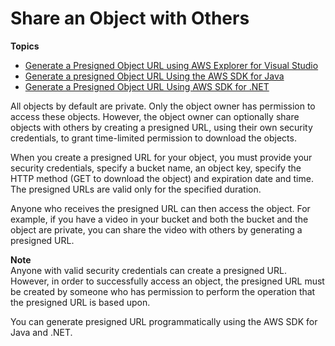 # Share an Object with Others<a name="ShareObjectPreSignedURL"></a>

**Topics**
+ [Generate a Presigned Object URL using AWS Explorer for Visual Studio](ShareObjectPreSignedURLVSExplorer.md)
+ [Generate a presigned Object URL Using the AWS SDK for Java](ShareObjectPreSignedURLJavaSDK.md)
+ [Generate a Presigned Object URL Using AWS SDK for \.NET](ShareObjectPreSignedURLDotNetSDK.md)

All objects by default are private\. Only the object owner has permission to access these objects\. However, the object owner can optionally share objects with others by creating a presigned URL, using their own security credentials, to grant time\-limited permission to download the objects\. 

When you create a presigned URL for your object, you must provide your security credentials, specify a bucket name, an object key, specify the HTTP method \(GET to download the object\) and expiration date and time\. The presigned URLs are valid only for the specified duration\. 

Anyone who receives the presigned URL can then access the object\. For example, if you have a video in your bucket and both the bucket and the object are private, you can share the video with others by generating a presigned URL\. 

**Note**  
Anyone with valid security credentials can create a presigned URL\. However, in order to successfully access an object, the presigned URL must be created by someone who has permission to perform the operation that the presigned URL is based upon\.

You can generate presigned URL programmatically using the AWS SDK for Java and \.NET\. 